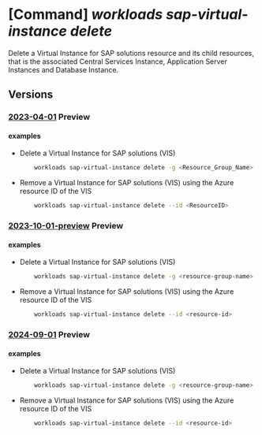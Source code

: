 # [Command] _workloads sap-virtual-instance delete_

Delete a Virtual Instance for SAP solutions resource and its child resources, that is the associated Central Services Instance, Application Server Instances and Database Instance.

## Versions

### [2023-04-01](/Resources/mgmt-plane/L3N1YnNjcmlwdGlvbnMve30vcmVzb3VyY2Vncm91cHMve30vcHJvdmlkZXJzL21pY3Jvc29mdC53b3JrbG9hZHMvc2FwdmlydHVhbGluc3RhbmNlcy97fQ==/2023-04-01.xml) **Preview**

<!-- mgmt-plane /subscriptions/{}/resourcegroups/{}/providers/microsoft.workloads/sapvirtualinstances/{} 2023-04-01 -->

#### examples

- Delete a Virtual Instance for SAP solutions (VIS)
    ```bash
        workloads sap-virtual-instance delete -g <Resource_Group_Name> -n <VIS Name>
    ```

- Remove a Virtual Instance for SAP solutions (VIS) using the Azure resource ID of the VIS
    ```bash
        workloads sap-virtual-instance delete --id <ResourceID>
    ```

### [2023-10-01-preview](/Resources/mgmt-plane/L3N1YnNjcmlwdGlvbnMve30vcmVzb3VyY2Vncm91cHMve30vcHJvdmlkZXJzL21pY3Jvc29mdC53b3JrbG9hZHMvc2FwdmlydHVhbGluc3RhbmNlcy97fQ==/2023-10-01-preview.xml) **Preview**

<!-- mgmt-plane /subscriptions/{}/resourcegroups/{}/providers/microsoft.workloads/sapvirtualinstances/{} 2023-10-01-preview -->

#### examples

- Delete a Virtual Instance for SAP solutions (VIS)
    ```bash
        workloads sap-virtual-instance delete -g <resource-group-name> -n <vis-name>
    ```

- Remove a Virtual Instance for SAP solutions (VIS) using the Azure resource ID of the VIS
    ```bash
        workloads sap-virtual-instance delete --id <resource-id>
    ```

### [2024-09-01](/Resources/mgmt-plane/L3N1YnNjcmlwdGlvbnMve30vcmVzb3VyY2Vncm91cHMve30vcHJvdmlkZXJzL21pY3Jvc29mdC53b3JrbG9hZHMvc2FwdmlydHVhbGluc3RhbmNlcy97fQ==/2024-09-01.xml) **Preview**

<!-- mgmt-plane /subscriptions/{}/resourcegroups/{}/providers/microsoft.workloads/sapvirtualinstances/{} 2024-09-01 -->

#### examples

- Delete a Virtual Instance for SAP solutions (VIS)
    ```bash
        workloads sap-virtual-instance delete -g <resource-group-name> -n <vis-name>
    ```

- Remove a Virtual Instance for SAP solutions (VIS) using the Azure resource ID of the VIS
    ```bash
        workloads sap-virtual-instance delete --id <resource-id>
    ```
